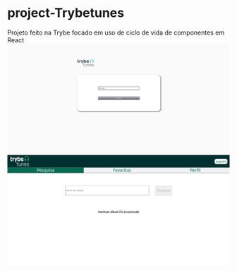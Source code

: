 # project-Trybetunes
Projeto feito na Trybe focado em uso de ciclo de vida de componentes em React
![alt text](https://github.com/augustoomb/project-Trybetunes/blob/main/tunes1.png)
![alt text](https://github.com/augustoomb/project-Trybetunes/blob/main/tunes2.png)
